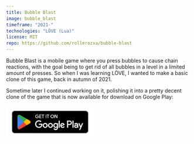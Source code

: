 ```yaml
---
title: Bubble Blast
image: bubble_blast
timeframe: "2021-"
technologies: "LÖVE (Lua)"
license: MIT
repo: https://github.com/rollerozxa/bubble-blast
---
```


Bubble Blast is a mobile game where you press bubbles to cause chain reactions, with the goal being to get rid of all bubbles in a level in a limited amount of presses. So when I was learning LÖVE, I wanted to make a basic clone of this game, back in autumn of 2021.

Sometime later I continued working on it, polishing it into a pretty decent clone of the game that is now available for download on Google Play:

<a href='https://play.google.com/store/apps/details?id=se.voxelmanip.bubbleblast'>
	<img alt='Get it on Google Play' src='/assets/en_badge_web_generic.png' width="240">
</a>
